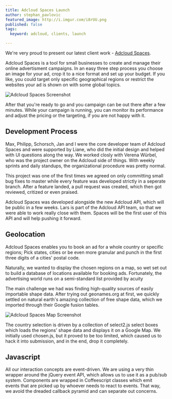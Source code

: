 ```yaml
---
title: Adcloud Spaces Launch
author: stephan_pavlovic
featured_image: http://i.imgur.com/i8rUU.png
published: false
tags:
  keyword: adcloud, clients, launch

---
```

We're very proud to present our latest client work - [Adcloud Spaces](http://spaces.adcloud.com).

Adcloud Spaces is a tool for small businesses to create and manage their online advertisment campaigns. In an easy three step process you choose an image for your ad, crop it to a nice format and set up your budget. If you like, you could target only specific geographical regions or restrict the websites your ad is shown on with some global topics.

![Adcloud Spaces Screenshot](http://i.imgur.com/fsjrO.png)

After that you're ready to go and you campaign can be out there after a few minutes. While your campaign is running, you can monitor its performance and adjust the pricing or the targeting, if you are not happy with it.

Development Process
-------------------

Max, Philipp, Schorsch, Jan and I were the core developer team of Adcloud Spaces and were supported by Liane, who did the initial design and helped with UI questions along the way. We worked closly with Verena Würbel, who was the project owner on the Adcloud side of things. With weekly sprints and daily standups, the organizational procedure was pretty normal.

This project was one of the first times we agreed on only committing small bug fixes to master while every feature was developed strictly in a seperate branch. After a feature landed, a pull request was created, which then got reviewed, critized or even praised.

Adcloud Spaces was developed alongside the new Adcloud API, which will be public in a few weeks. Lars is part of the Adcloud API team, so that we were able to work really close with them. Spaces will be the first user of this API and will help pushing it forward.

Geolocation
-----------

Adcloud Spaces enables you to book an ad for a whole country or specific regions; Pick states, cities or be even more granular and punch in the first three digits of a cities' postal code.

Naturally, we wanted to display the chosen regions on a map, so wet set out to build a database of locations available for booking ads. Fortunately, the advertising world runs on a semi-standard list provided by acuity

The main challenge we had was finding high-quality sources of easily importable shape data. After trying out geonames.org at first, we quickly settled on natural earth's amazing collection of free shape data, which we imported through their Google fusion tables.

![Adcloud Spaces Map Screenshot](http://i.imgur.com/i8rUU.png)

The country selection is driven by a collection of select2.js select boxes which loads the regions' shape data and displays it on a Google Map. We initially used chosen.js, but it proved to be too limited, which caused us to hack it into submission, and in the end, drop it completely.

Javascript
----------

All our interaction concepts are event-driven. We are using a very thin wrapper around the jQuery event API, which allows us to use it as a pub/sub system. Components are wrapped in Coffeescript classes which emit events that are picked up by whoever needs to react to events. That way, we avoid the dreaded callback pyramid and can separate out concerns.
